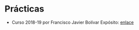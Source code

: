 # Prácticas

+ Curso 2018-19 por Francisco Javier Bolívar Expósito: [enlace](https://github.com/dipzza/ETSIIT-IA)
